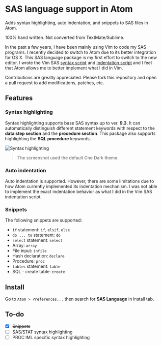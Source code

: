 # SAS language support in Atom

Adds syntax highlighting, auto indentation, and snippets to SAS files in Atom.

100% hand written. Not converted from TextMate/Sublime.

In the past a few years, I have been mainly using Vim to code my SAS programs. I recently decided to switch to Atom due to its better integration for OS X. This SAS language package is my first effort to switch to the new editor. I wrote the Vim SAS [syntax script](http://www.vim.org/scripts/script.php?script_id=3522) and [indentation script](http://www.vim.org/scripts/script.php?script_id=4034) and I feel that Atom allows me to better implement what I did in Vim.

Contributions are greatly appreciated. Please fork this repository and open a pull request to add modifications, patches, etc.

## Features

### Syntax highlighting

Syntax highlighting supports base SAS syntax up to ver. **9.3**. It can automatically distinguish different statement keywords with respect to the **data step section** and the **procedure section**. This package also supports highlighting the **SQL procedure** keywords.

![Syntax highlighting](https://cloud.githubusercontent.com/assets/9272721/6988864/f2a92720-da1a-11e4-9dc7-8bb0d4a95800.PNG)
> The screenshot used the default One Dark theme.

### Auto indentation

Auto indentation is supported. However, there are some limitations due to how Atom currently implemented its indentation mechanism. I was not able to implement the exact indentation behavior as what I did in the Vim SAS indentation script.

### Snippets

The following snippets are supported:

* `if` statement: `if`, `elsif`, `else`
* `do ... to` statement: `do`
* `select` statement: `select`
* Array: `array`
* File input: `infile`
* Hash declaration: `declare`
* Procedure: `proc`
* `tables` statement: `table`
* SQL - create table: `create`


## Install

Go to `Atom > Preferences...` then search for **SAS Language** in Install tab.

## To-do

- [x] ~~Snippets~~
- [ ] SAS/STAT syntax highlighting
- [ ] PROC IML specific syntax highlighting
